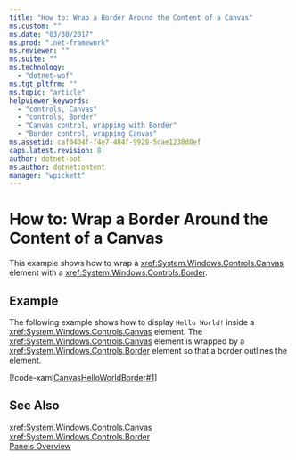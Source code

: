 ```yaml
---
title: "How to: Wrap a Border Around the Content of a Canvas"
ms.custom: ""
ms.date: "03/30/2017"
ms.prod: ".net-framework"
ms.reviewer: ""
ms.suite: ""
ms.technology: 
  - "dotnet-wpf"
ms.tgt_pltfrm: ""
ms.topic: "article"
helpviewer_keywords: 
  - "controls, Canvas"
  - "controls, Border"
  - "Canvas control, wrapping with Border"
  - "Border control, wrapping Canvas"
ms.assetid: caf0404f-f4e7-484f-9928-5dae1238d8ef
caps.latest.revision: 8
author: dotnet-bot
ms.author: dotnetcontent
manager: "wpickett"
---
```

# How to: Wrap a Border Around the Content of a Canvas
This example shows how to wrap a <xref:System.Windows.Controls.Canvas> element with a <xref:System.Windows.Controls.Border>.  
  
## Example  
 The following example shows how to display `Hello World!` inside a <xref:System.Windows.Controls.Canvas> element. The <xref:System.Windows.Controls.Canvas> element is wrapped by a <xref:System.Windows.Controls.Border> element so that a border outlines the element.  
  
 [!code-xaml[CanvasHelloWorldBorder#1](../../../../samples/snippets/csharp/VS_Snippets_Wpf/CanvasHelloWorldBorder/CS/default.xaml#1)]  
  
## See Also  
 <xref:System.Windows.Controls.Canvas>   
 <xref:System.Windows.Controls.Border>   
 [Panels Overview](../../../../docs/framework/wpf/controls/panels-overview.md)
